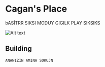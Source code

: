 # Cagan's Place
bASİTRR SIKSI MODUY GIGILK PLAY SIKSIKS

![Alt text](screenshot.png?raw=true "CagansPlace")

## Building
```
ANANIZIN AMINA SOKUJN
```
